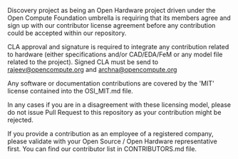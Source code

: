 Discovery project as being an Open Hardware project driven under the Open Compute Foundation umbrella is requiring that its members agree and sign up with our contributor license agreement before any contribution could be accepted within our repository.

CLA approval and signature is required to integrate any contribution related to hardware (either specifications and/or CAD/EDA/FeM or any model file related to the project). Signed CLA must be send to rajeev@opencompute.org and archna@opencompute.org

Any software or documentation contributions are covered by the 'MIT' license contained into the OSI_MIT.md file.

In any cases if you are in a disagreement with these licensing model, please do not issue Pull Request to this repository as your contribution might be rejected.

If you provide a contribution as an employee of a registered company, please validate with your Open Source / Open Hardware representative first. You can find our contributor list in CONTRIBUTORS.md file.
